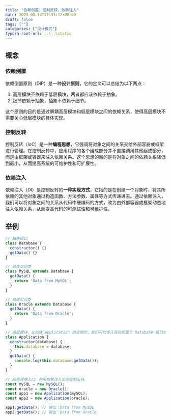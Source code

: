 ```yaml
---
title: "依赖倒置、控制反转，依赖注入"
date: 2023-03-14T17:31:12+08:00
draft: false
tags: [""]
categories: ["设计模式"]
typora-root-url: ..\..\static
---
```


## 概念

### 依赖倒置

依赖倒置原则（DIP）是一种**设计原则**，它的定义可以总结为以下两点：

1. 高层模块不依赖于低层模块，两者都应该依赖于抽象。
2. 细节依赖于抽象，抽象不依赖于细节。

这个原则的目的是通过解耦高层模块和低层模块之间的依赖关系，使得高层模块不需要关心低层模块的具体实现。

### 控制反转

控制反转（IoC）是一种**编程思想**，它强调将对象之间的关系交给外部容器或框架进行管理。在控制反转中，应用程序的各个组成部分并不直接调用其他组成部分，而是由框架或容器来注入依赖关系。这个思想的目的是将对象之间的依赖关系降低到最小，从而提高系统的可维护性和可扩展性。

### 依赖注入

依赖注入（DI）是控制反转的**一种实现方式**，它指的是在创建一个对象时，将其所依赖的其他对象通过构造函数、方法参数、属性等方式传递进去。通过依赖注入，我们可以将对象之间的关系从代码中硬编码的方式，改为由外部容器或框架动态地注入依赖关系，从而提高代码的可测试性和可维护性。

## 举例

```javascript
// 抽象接口
class Database {
  constructor() {}
  getData() {}
}

// 具体实现类
class MySQL extends Database {
  getData() {
    return 'Data from MySQL';
  }
}

// 具体实现类
class Oracle extends Database {
  getData() {
    return 'Data from Oracle';
  }
}

// 高层模块，在创建 Application 的实例时，我们可以传入任何实现了 Database 接口的对象，从而达到了高层模块和具体实现之间的解耦。
class Application {
  constructor(database) {
    this.database = database;
  }
  getData() {
    console.log(this.database.getData());
  }
}

// 应用程序入口，利用依赖注入实现控制反转。
const mySQL = new MySQL();
const oracle = new Oracle();
const app1 = new Application(mySQL);
const app2 = new Application(oracle);

app1.getData(); // 输出：Data from MySQL
app2.getData(); // 输出：Data from Oracle

```

